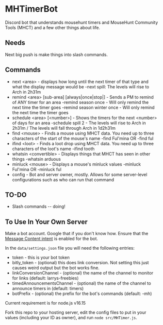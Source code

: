 # MHTimerBot
Discord bot that understands mousehunt timers and MouseHunt Community Tools (MHCT) and a few other things about life.

## Needs
Next big push is make things into slash commands.

## Commands

* next \<area\> - displays how long until the next timer of that type and what the display message would be
  -next spill: The levels will rise to Arch in 2h31m
* remind \<area\> [sub-area] [always|once|stop|<num>] - Sends a PM to remind of ANY timer for an area
  -remind season once - Will only remind the next time the timer goes
  -remind season winter once - Will only remind the next time the timer goes
* schedule \<area\> [\<number\>] - Shows the timers for the next \<number\> of days for an area
  -schedule spill 2 - The levels will rise to Arch in 2h31m / The levels will fall through Arch in 1d2h31m
* find \<mouse\> - Finds a mouse using MHCT data. You need up to three characters of the start of the mouse's name
  -find Ful'mina OR -find ful
* ifind \<loot\> - Finds a loot drop using MHCT data. You need up to three characters of the loot's name
  -ifind tooth
* whatsin \<convertible\> - Displays things that MHCT has seen in other things
  -whatsin arduous
* minluck \<mouse\> - Displays a mouse's minluck values
  -minluck Ful'mina OR -minluck ful
* config - Bot and server owner, mostly. Allows for some server-level configurations such as who can run that command

## TO-DO

* Slash commands -- doing!

## To Use In Your Own Server

Make a bot account. Google that if you don't know how. Ensure that the [Message Content intent](https://support-dev.discord.com/hc/en-us/articles/4404772028055) is enabled for the bot.

In the `data/settings.json` file you will need the following entries:

* token - this is your bot token
* bitly_token - (optional) this does link conversion. Not setting this just causes weird output but the bot works fine.
* linkConversionChannel - (optional) the name of the channel to monitor for links (default: larrys-freebies)
* timedAnnouncementsChannel - (optional) the name of the channel to announce timers in (default: timers)
* botPrefix - (optional) the prefix for the bot's commands (default: -mh)

Current requirement is for node.js v16.15

Fork this repo to your hosting server, edit the config files to put in your values (including your ID as owner), and run `node src/MHTimer.js`.
